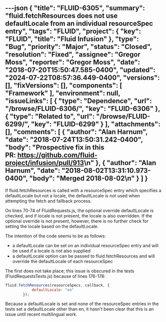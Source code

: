 ---json
{
  "title": "FLUID-6305",
  "summary": "fluid.fetchResources does not use defaultLocale from an individual resourceSpec entry",
  "tags": "FLUID",
  "project": {
    "key": "FLUID",
    "title": "Fluid Infusion"
  },
  "type": "Bug",
  "priority": "Major",
  "status": "Closed",
  "resolution": "Fixed",
  "assignee": "Gregor Moss",
  "reporter": "Gregor Moss",
  "date": "2018-07-20T15:50:47.585-0400",
  "updated": "2024-07-22T08:57:36.449-0400",
  "versions": [],
  "fixVersions": [],
  "components": [
    "Framework"
  ],
  "environment": null,
  "issueLinks": [
    {
      "type": "Dependence",
      "url": "/browse/FLUID-6306/",
      "key": "FLUID-6306"
    },
    {
      "type": "Related to",
      "url": "/browse/FLUID-6299/",
      "key": "FLUID-6299"
    }
  ],
  "attachments": [],
  "comments": [
    {
      "author": "Alan Harnum",
      "date": "2018-07-24T13:50:31.242-0400",
      "body": "Prospective fix in this PR: <https://github.com/fluid-project/infusion/pull/913>\n"
    },
    {
      "author": "Alan Harnum",
      "date": "2018-08-02T13:31:10.973-0400",
      "body": "Merged 2018-08-02\n"
    }
  ]
}
---
If fluid.fetchResources is called with a resourceSpec entry which specifies a defaultLocale but not a locale, the defaultLocale is not used when attempting the fetch and fallback process.

On lines 70-74 of FluidRequests.js, the optional override defaultLocale is checked, and if locale is not present, the locale is also overridden. If the optional override is not present, however, there is no further check for setting the locale based on the defaultLocale.

The intention of the code seems to be as follows:

* a defaultLocale can be set on an individual resourceSpec entry and will be used if a locale is not also supplied
* a defaultLocale option can be passed to fluid.fetchResources and will override the defaultLocale of each resourceSpec

The first does not take place; this issue is obscured in the tests (FluidRequestsTests.js) because of lines 176-178:

```javascript
fluid.fetchResources(resourceSpecs, callback, {
            defaultLocale: "en"
        });
```

Because a defaultLocale is set and none of the resourceSpec entries in the tests set a defaultLocale other than en, it hasn't been clear that this is an issue until recent multilingual work.

        